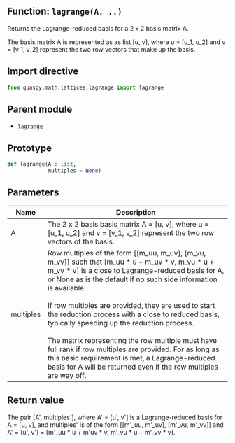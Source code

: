 ## Function: <code>lagrange(A, ..)</code>
Returns the Lagrange-reduced basis for a 2 x 2 basis matrix A.

The basis matrix A is represented as as list [u, v], where u = [u_1, u_2] and v = [v_1, v_2] represent the two row vectors that make up the basis.

## Import directive
```python
from quaspy.math.lattices.lagrange import lagrange
```

## Parent module
- [<code>lagrange</code>](README.md)

## Prototype
```python
def lagrange(A : list,
             multiples = None)
```

## Parameters
| <b>Name</b> | <b>Description</b> |
| ----------- | ------------------ |
| A | The 2 x 2 basis basis matrix A = [u, v], where u = [u_1, u_2] and v = [v_1, v_2] represent the two row vectors of the basis. |
| multiples | Row multiples of the form [[m_uu, m_uv], [m_vu, m_vv]] such that [m_uu * u + m_uv * v, m_vu * u + m_vv * v] is a close to Lagrange-reduced basis for A, or None as is the default if no such side information is available.<br><br>If row multiples are provided, they are used to start the reduction process with a close to reduced basis, typically speeding up the reduction process.<br><br>The matrix representing the row multiple must have full rank if row multiples are provided. For as long as this basic requirement is met, a Lagrange-reduced basis for A will be returned even if the row multiples are way off. |

## Return value
The pair [A', multiples'], where A' = [u', v'] is a Lagrange-reduced basis for A = [u, v], and multiples' is of the form [[m'_uu, m'_uv], [m'_vu, m'_vv]] and A' = [u', v'] = [m'_uu * u + m'uv * v, m'_vu * u + m'_vv * v].

